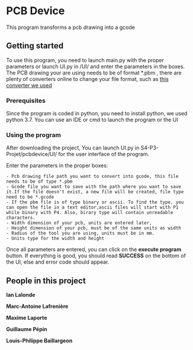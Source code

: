 # PCB Device

This program transforms a pcb drawing into a gcode

## Getting started

To use this program, you need to launch main.py with the proper parameters or launch UI.py in /UI/ and enter the parameters in the boxes.
The PCB drawing your are using needs to be of format *.pbm ,
there are plenty of converters online to change your file format, such as [this converter we used](https://convertio.co/fr/pdf-pbm/)

### Prerequisites

Since the program is coded in python, you need to install python, we used python 3.7.
You can use an IDE or cmd to launch the program or the UI

### Using the program

After downloading the project,
You can launch UI.py in S4-P3-Projet/pcbdevice/UI/ for the user interface of the program.

Enter the parameters in the proper boxes:

```
- Pcb drawing file path you want to convert into gcode, this file needs to be of type *.pbm
- Gcode file you want to save with the path where you want to save it.If the file doesn't exist, a new file will be created, file type     need to be *.gcode
- If the pbm file is of type binary or ascii. To find the type, you can open the file in a text editor,ascii files will start with P1     while binary with P4. Also, birary type will contain unreadable characters.
- Width dimension of your pcb, units are entered later, 
- Height dimension of your pcb, must be of the same units as width
- Radius of the tool you are using, units must be in mm.
- Units type for the width and height
```
Once all parameters are entered, you can click on the **execute program** button.
If everything is good, you should read **SUCCESS** on the bottom of the UI, else and error code should appear.

## People in this project

**Ian Lalonde** 

**Marc-Antoine Lafrenière** 

**Maxime Laporte** 

**Guillaume Pépin** 

**Louis-Philippe Baillargeon** 

